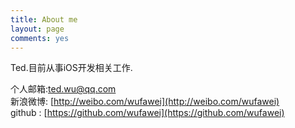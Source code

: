 ```yaml
---
title: About me
layout: page
comments: yes
---
```

  
Ted.目前从事iOS开发相关工作.      

个人邮箱:ted.wu@qq.com      
新浪微博: [http://weibo.com/wufawei](http://weibo.com/wufawei)      
github : [https://github.com/wufawei](https://github.com/wufawei)      